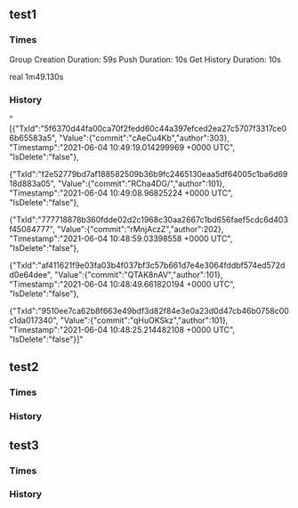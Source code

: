 ## test1

### Times
Group Creation Duration: 59s
Push Duration: 10s
Get History Duration: 10s

real    1m49.130s

### History
"[{"TxId":"5f6370d44fa00ca70f2fedd60c44a397efced2ea27c5707f3317ce06b65583a5", "Value":{"commit":"cAeCu4Kb","author":303}, "Timestamp":"2021-06-04 10:49:19.014299969 +0000 UTC", "IsDelete":"false"},

{"TxId":"f2e52779bd7af188582509b36b9fc2465130eaa5df64005c1ba6d6918d883a05", "Value":{"commit":"RCha4DG/","author":101}, "Timestamp":"2021-06-04 10:49:08.96825224 +0000 UTC", "IsDelete":"false"},

{"TxId":"777718878b360fdde02d2c1968c30aa2667c1bd656faef5cdc6d403f45084777", "Value":{"commit":"rMnjAczZ","author":202}, "Timestamp":"2021-06-04 10:48:59.03398558 +0000 UTC", "IsDelete":"false"},

{"TxId":"af411621f9e03fa03b4f037bf3c57b661d7e4e3064fddbf574ed572dd0e64dee", "Value":{"commit":"QTAK8nAV","author":101}, "Timestamp":"2021-06-04 10:48:49.661820194 +0000 UTC", "IsDelete":"false"},

{"TxId":"9510ee7ca62b8f663e49bdf3d82f84e3e0a23d0d47cb46b0758c00c1da017340", "Value":{"commit":"qHuOKSkz","author":101}, "Timestamp":"2021-06-04 10:48:25.214482108 +0000 UTC", "IsDelete":"false"}]"


## test2

### Times


### History


## test3

### Times

### History